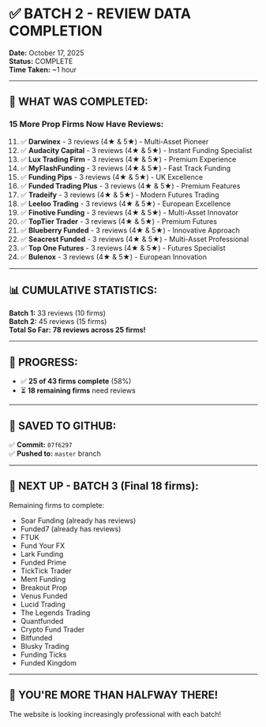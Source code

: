 # ✅ BATCH 2 - REVIEW DATA COMPLETION

**Date:** October 17, 2025  
**Status:** COMPLETE  
**Time Taken:** ~1 hour

---

## 🎯 **WHAT WAS COMPLETED:**

### **15 More Prop Firms Now Have Reviews:**

11. ✅ **Darwinex** - 3 reviews (4★ & 5★) - Multi-Asset Pioneer  
12. ✅ **Audacity Capital** - 3 reviews (4★ & 5★) - Instant Funding Specialist  
13. ✅ **Lux Trading Firm** - 3 reviews (4★ & 5★) - Premium Experience  
14. ✅ **MyFlashFunding** - 3 reviews (4★ & 5★) - Fast Track Funding  
15. ✅ **Funding Pips** - 3 reviews (4★ & 5★) - UK Excellence  
16. ✅ **Funded Trading Plus** - 3 reviews (4★ & 5★) - Premium Features  
17. ✅ **Tradeify** - 3 reviews (4★ & 5★) - Modern Futures Trading  
18. ✅ **Leeloo Trading** - 3 reviews (4★ & 5★) - European Excellence  
19. ✅ **Finotive Funding** - 3 reviews (4★ & 5★) - Multi-Asset Innovator  
20. ✅ **TopTier Trader** - 3 reviews (4★ & 5★) - Premium Futures  
21. ✅ **Blueberry Funded** - 3 reviews (4★ & 5★) - Innovative Approach  
22. ✅ **Seacrest Funded** - 3 reviews (4★ & 5★) - Multi-Asset Professional  
23. ✅ **Top One Futures** - 3 reviews (4★ & 5★) - Futures Specialist  
24. ✅ **Bulenox** - 3 reviews (4★ & 5★) - European Innovation  

---

## 📊 **CUMULATIVE STATISTICS:**

**Batch 1:** 33 reviews (10 firms)  
**Batch 2:** 45 reviews (15 firms)  
**Total So Far:** **78 reviews across 25 firms!**

---

## 🎯 **PROGRESS:**

- ✅ **25 of 43 firms complete** (58%)
- ⏳ **18 remaining firms** need reviews

---

## 💾 **SAVED TO GITHUB:**

✅ **Commit:** `07f6297`  
✅ **Pushed to:** `master` branch  

---

## 🚀 **NEXT UP - BATCH 3 (Final 18 firms):**

Remaining firms to complete:
- Soar Funding (already has reviews)
- Funded7 (already has reviews)
- FTUK
- Fund Your FX
- Lark Funding
- Funded Prime
- TickTick Trader
- Ment Funding
- Breakout Prop
- Venus Funded
- Lucid Trading
- The Legends Trading
- Quantfunded
- Crypto Fund Trader
- Bitfunded
- Blusky Trading
- Funding Ticks
- Funded Kingdom

---

## 🎉 **YOU'RE MORE THAN HALFWAY THERE!**

The website is looking increasingly professional with each batch!

